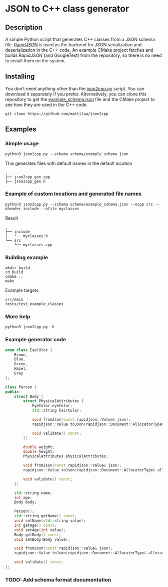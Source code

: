 # JSON to C++ class generator
## Description
A simple Python script that generates C++ classes from a JSON schema file. [RapidJSON](https://github.com/Tencent/rapidjson) is used as the backend for JSON serialization and deserialization in the C++ code. An example CMake project fetches and builds RapidJSON (and GoogleTest) from the repository, so there is no need to install them on the system.

## Installing
You don’t need anything other than the [json2cpp.py](https://github.com/mattilaa/json2cpp/blob/main/json2cpp.py) script. You can download it separately if you prefer. Alternatively, you can clone this repository to get the [example_schema.json](https://github.com/mattilaa/json2cpp/blob/main/schema/example_schema.json) file and the CMake project to see how they are used in the C++ code.
```
git clone https://github.com/mattilaa/json2cpp
```
## Examples
### Simple usage
```
python3 json2cpp.py --schema schema/example_schema.json
```
This generates files with default names in the default location
```
.
├── json2cpp_gen.cpp
├── json2cpp_gen.h
```
### Example of custom locations and generated file names
```
python3 json2cpp.py --schema schema/example_schema.json --ocpp src --oheader include --ofile myclasses
```
Result
```
.
├── include
│   └── myclasses.h
└── src
    └── myclasses.cpp
```
### Building example
```
mkdir build
cd build
cmake ..
make
```
Example targets
```
src/main
tests/test_example_classes
```
### More help
```
python3 json2cpp.py -h
```
### Example generator code
```cpp
enum class EyeColor {
    Brown,
    Blue,
    Green,
    Hazel,
    Gray
};

class Person {
public:
    struct Body {
        struct PhysicalAttributes {
            EyeColor eyeColor;
            std::string hairColor;

            void fromJson(const rapidjson::Value& json);
            rapidjson::Value toJson(rapidjson::Document::AllocatorType& allocator) const;

            void validate() const;
        };

        double weight;
        double height;
        PhysicalAttributes physicalAttributes;

        void fromJson(const rapidjson::Value& json);
        rapidjson::Value toJson(rapidjson::Document::AllocatorType& allocator) const;

        void validate() const;
    };

    std::string name;
    int age;
    Body body;

    Person();
    std::string getName() const;
    void setName(std::string value);
    int getAge() const;
    void setAge(int value);
    Body getBody() const;
    void setBody(Body value);

    void fromJson(const rapidjson::Value& json);
    rapidjson::Value toJson(rapidjson::Document::AllocatorType& allocator) const;

    void validate() const;
};
```
### TODO: Add schema format documentation
